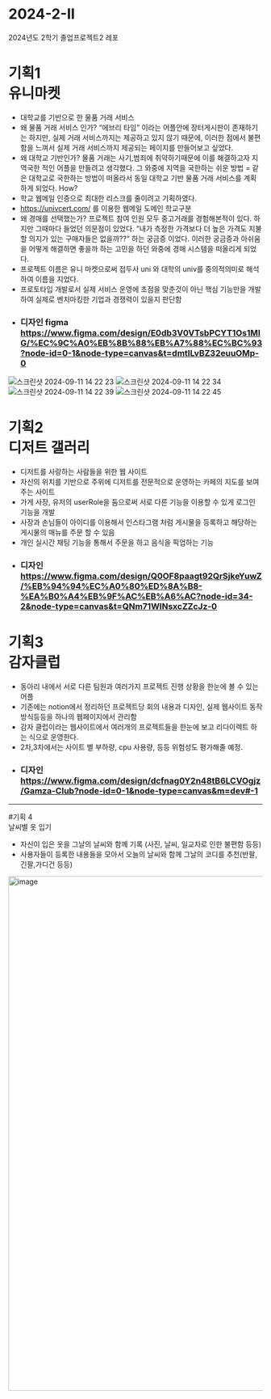 # 2024-2-II
2024년도 2학기 졸업프로젝트2 레포
# 기획1 <br /> 유니마켓
- 대학교를 기반으로 한 물품 거래 서비스
- 왜 물품 거래 서비스 인가?
“에브리 타임” 이라는 어플안에 장터게시판이 존재하기는 하지만, 
실제 거래 서비스까지는 제공하고 있지 않기 때문에, 이러한 점에서 불편함을 느껴서
실제 거래 서비스까지 제공되는 페이지를 만들어보고 싶었다.
- 왜 대학교 기반인가?
물품 거래는 사기,범죄에 취약하기때문에 이를 해결하고자 지역국한 적인 어플을 만들려고 생각했다.
그 와중에 지역을 국한하는 쉬운 방법 = 같은 대학교로 국한하는 방법이 떠올라서
동일 대학교 기반 물품 거래 서비스를 계획하게 되었다.
How? 
- 학교 웹메일 인증으로 최대한 리스크를 줄이려고 기획하였다.
- https://univcert.com/ 를 이용한 웹메일 도메인 학교구분
- 왜 경매를 선택했는가? 
프로젝트 참여 인원 모두 중고거래를 경험해본적이 있다.
하지만 그때마다 들었던 의문점이 있었다.
“내가 측정한 가격보다 더 높은 가격도 지불할 의지가 있는 구매자들은 없을까??”
하는 궁금증 이었다. 이러한 궁금증과 아쉬움을 어떻게 해결하면 좋을까 하는 고민을 하던 와중에
경매 시스템을 떠올리게 되었다.
- 프로젝트 이름은 유니 마켓으로써 접두사 uni 와 대학의 univ를 중의적의미로 해석하여 이름을 지었다.
- 프로토타입 개발로서 실제 서비스 운영에 초점을 맞춘것이 아닌 핵심 기능만을 개발하여 실제로 벤치마킹한 기업과 경쟁력이 있을지 판단함
- ### 디자인 figma https://www.figma.com/design/E0db3V0VTsbPCYT1Os1MIG/%EC%9C%A0%EB%8B%88%EB%A7%88%EC%BC%93?node-id=0-1&node-type=canvas&t=dmtILvBZ32euuOMp-0

![스크린샷 2024-09-11 14 22 23](https://github.com/user-attachments/assets/395d989f-18cf-41a2-a38a-d3619b732f1b)
![스크린샷 2024-09-11 14 22 34](https://github.com/user-attachments/assets/0e7ce386-61a0-4950-a20c-635bdc629058)
![스크린샷 2024-09-11 14 22 39](https://github.com/user-attachments/assets/30c52c1c-c279-46bf-8aac-640e6fed041d)
![스크린샷 2024-09-11 14 22 45](https://github.com/user-attachments/assets/b9a179d8-3445-413b-8724-1b527d043beb)


# 기획2 <br > 디저트 갤러리
- 디저트를 사랑하는 사람들을 위한 웹 사이트
- 자신의 위치를 기반으로 주위에 디저트를 전문적으로 운영하는 카페의 지도를 보여주는 사이트
- 가게 사장, 유저의 userRole을 둠으로써 서로 다른 기능을 이용할 수 있게 로그인 기능을 개발
- 사장과 손님들이 아이디를 이용해서 인스타그램 처럼 게시물을 등록하고 해당하는 게시물의 매뉴를 주문 할 수 있음
- 개인 실시간 채팅 기능을 통해서 주문을 하고 음식을 픽업하는 기능
- ### 디자인 https://www.figma.com/design/Q0OF8paagt92QrSjkeYuwZ/%EB%94%94%EC%A0%80%ED%8A%B8-%EA%B0%A4%EB%9F%AC%EB%A6%AC?node-id=34-2&node-type=canvas&t=QNm71WINsxcZZcJz-0


# 기획3 <br /> 감자클럽
- 동아리 내에서 서로 다른 팀원과 여러가지 프로젝트 진행 상황을 한눈에 볼 수 있는 어플
- 기존에는 notion에서 정리하던 프로젝트당 회의 내용과 디자인, 실제 웹사이트 동작 방식등등을 하나의 웹페이지에서 관리함
- 감자 클럽이라는 웹사이트에서 여러개의 프로젝트들을 한눈에 보고 리다이렉트 하는 식으로 운영한다.
- 2차,3차에서는 사이트 별 부하량, cpu 사용량, 등등 위험성도 평가해줄 예정.
- ### 디자인 https://www.figma.com/design/dcfnag0Y2n48tB6LCVOgjz/Gamza-Club?node-id=0-1&node-type=canvas&m=dev#-1

------------------------------------------------------------------------------------------------------------------

#기획 4 <br /> 날씨별 옷 입기
- 자신이 입은 옷을 그날의 날씨와 함께 기록 (사진, 날씨, 일교차로 인한 불편함 등등)
- 사용자들이 등록한 내용들을 모아서 오늘의 날씨와 함께 그날의 코디를 추천(반팔,긴팔,가디건 등등)
<img width="1018" alt="image" src="https://github.com/user-attachments/assets/d6af6347-b0cc-4ca1-a13f-97081d2af277">






